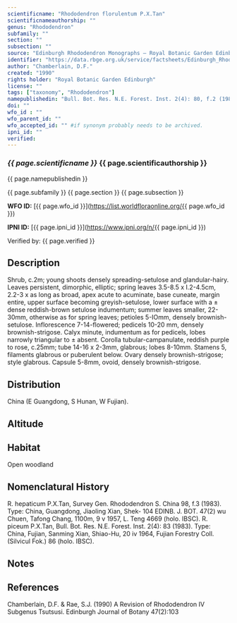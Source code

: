 ```yaml
---
scientificname: "Rhododendron florulentum P.X.Tan"
scientificnameauthorship: ""
genus: "Rhododendron"
subfamily: ""
section: ""
subsection: ""
source: "Edinburgh Rhododendron Monographs – Royal Botanic Garden Edinburgh"
identifier: "https://data.rbge.org.uk/service/factsheets/Edinburgh_Rhododendron_Monographs.xhtml"
author: "Chamberlain, D.F."
created: "1990"
rights holder: "Royal Botanic Garden Edinburgh"
license: ""
tags: ["taxonomy", "Rhododendron"]
namepublishedin: "Bull. Bot. Res. N.E. Forest. Inst. 2(4): 80, f.2 (1983)"
doi: ""
wfo_id : ""
wfo_parent_id: ""
wfo_accepted_id: "" #if synonym probably needs to be archived.                      
ipni_id: ""
verified:
---
```

### _{{ page.scientificname }}_ {{ page.scientificauthorship }}
 {{ page.namepublishedin }}

{{ page.subfamily }} {{ page.section }} {{ page.subsection }}

**WFO ID:** [{{ page.wfo_id }}](https://list.worldfloraonline.org/{{ page.wfo_id }})

**IPNI ID:** [{{ page.ipni_id }}](https://www.ipni.org/n/{{ page.ipni_id }})

Verified by: {{ page.verified }}



## Description
Shrub, c.2m; young shoots densely spreading-setulose and glandular-hairy. Leaves persistent, dimorphic, elliptic; spring leaves 3.5-8.5 x I.2-4.5cm, 2.2-3 x as long as broad, apex acute to acuminate, base cuneate, margin entire, upper surface becoming greyish-setulose, lower surface with a ± dense reddish-brown setulose indumentum; summer leaves smaller, 22-30mm, otherwise as for spring leaves; petioles 5-IOmm, densely brownish-setulose. Inflorescence 7-14-flowered; pedicels 10-20 mm, densely brownish-strigose. Calyx minute, indumentum as for pedicels, lobes narrowly triangular to ± absent. Corolla tubular-campanulate, reddish purple to rose, c.25mm; tube 14-16 x 2-3mm, glabrous; lobes 8-10mm. Stamens 5, filaments glabrous or puberulent below. Ovary densely brownish-strigose; style glabrous. Capsule 5-8mm, ovoid, densely brownish-strigose.

## Distribution
China (E Guangdong, S Hunan, W Fujian).

## Altitude


## Habitat
Open woodland

## Nomenclatural History
R. hepaticum P.X.Tan, Survey Gen. Rhododendron S. China 98, f.3 (1983). Type: China, Guangdong, Jiaoling Xian, Shek- 104 EDINB. J. BOT. 47(2) wu Chuen, Tafong Chang, 1100m, 9 v 1957, L. Teng 4669 (holo. IBSC). R. piceum P.X.Tan, Bull. Bot. Res. N.E. Forest. Inst. 2(4): 83 (1983). Type: China, Fujian, Sanming Xian, Shiao-Hu, 20 iv 1964, Fujian Forestry Coll. (Silvicul Fok.) 86 (holo. IBSC).
                       
## Notes


## References

Chamberlain, D.F. & Rae, S.J. (1990) A Revision of Rhododendron IV Subgenus Tsutsusi. Edinburgh Journal of Botany 47(2):103
